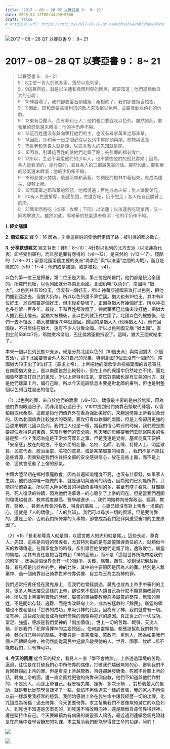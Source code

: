 ```yaml
---
title: "2017 – 08 – 28 QT 以賽亞書 9： 8~ 21"
date: 2025-04-12T00:44:00+0800
draft: false
# original_url: https://cmtc.tw/2017-08-28-qt-%e4%bb%a5%e8%b3%bd%e4%ba%9e%e6%9b%b8-9%ef%bc%9a-8-21
---
```


![2017 – 08 – 28 QT 以賽亞書 9： 8~ 21](/images/qt.jpg   "2017 – 08 – 28 QT 以賽亞書 9： 8~ 21")

# 2017 – 08 – 28 QT 以賽亞書 9： 8~ 21

> 以賽亞書 9： 8~ 21  
> 9：8主使一言入於雅各家，落於以色列家。  
> 9：9這眾百姓，就是以法蓮和撒瑪利亞的居民，都要知道；他們憑驕傲自大的心說：  
> 9：10磚牆塌了，我們卻要鑿石頭建築；桑樹砍了，我們卻要換香柏樹。  
> 9：11因此，耶和華要高舉利汛的敵人來攻擊以色列，並要激動以色列的仇敵。  
> 9：12東有亞蘭人，西有非利士人；他們張口要吞吃以色列。雖然如此，耶和華的怒氣還未轉消；他的手仍伸不縮。  
> 9：13這百姓還沒有歸向擊打他們的主，也沒有尋求萬軍之耶和華。  
> 9：14因此，耶和華一日之間必從以色列中剪除頭與尾，棕枝與蘆葦─  
> 9：15長老和尊貴人就是頭，以謊言教人的先知就是尾。  
> 9：16因為，引導這百姓的使他們走錯了路；被引導的都必敗亡。  
> 9：17所以，主必不喜悅他們的少年人，也不憐恤他們的孤兒寡婦；因為，各人是褻瀆的，是行惡的，並且各人的口都說愚妄的話。雖然如此，耶和華的怒氣還未轉消；他的手仍伸不縮。  
> 9：18邪惡像火焚燒，燒滅荊棘和蒺藜，在稠密的樹林中著起來，就成為煙柱，旋轉上騰。  
> 9：19因萬軍之耶和華的烈怒，地都燒遍；百姓成為火柴；無人憐愛弟兄。  
> 9：20有人右邊搶奪，仍受飢餓，左邊吞吃，仍不飽足；各人吃自己膀臂上的肉。  
> 9：21瑪拿西吞吃（或譯：攻擊；下同）以法蓮；以法蓮吞吃瑪拿西，又一同攻擊猶大。雖然如此，耶和華的怒氣還未轉消；他的手仍伸不縮。

**1. 經文誦讀**

**2. 領受經文**
賽 9：16 因為，引導這百姓的使他們走錯了路；被引導的都必敗亡。

**3. 分享默想經文**
經文背景：賽9：8～10：4針對以色列的北方支派（以法蓮為代表）即將受到審判，而且那是罪有應得的（v8～12），是突然的（v13～17）、殘酷的（v18～21；留意北國兩個主要的支派“瑪拿西”與“以法蓮”之間的內戰），而且是徹底的（v10：1～4；他們或是被擄，或是被殺，v4）。

以色列第一位王是掃羅，第二位王是大衛，第三位是所羅門，他們都是統治全國的。所羅門死後，以色列國就分為南北兩國。北國仍叫“以色列”、南國稱 “猶大”。以色列共有19位王，但沒有一個好王，所以 神藉亞述國來攻打以色列，把他們擄到亞述去。但猶大仍存，所以以色列還不算亡國。猶大也有19位王，其中有8位好王。烏西雅雖是個好王，但末後卻變壞了。正因為猶大有幾個好王，所以神把也多存留一百多年。最後，王和百姓都敗壞了，神就藉著巴比倫來攻打他，把猶大人擄到巴比倫去。當猶大被擄後，全以色列就正式亡國了。北國以色列被擄後，他們一去不復返；猶大被擄後70年就歸回。歸回的是猶大人 (也稱猶太人)。他們回國後，不只居住在猶大，還有不少人分散全國。所以以色列國又稱 “猶太國”。直到主前586年7月，耶路撒冷淪陷，巴比倫將聖殿拆毀了。這時，猶大王國就結束了。

本來一個以色列民族12支派，硬是分為北國以色列（10個支派）與南國猶大（2個支派），這下北國要聯合外人攻打自己的兄弟，特別北國19個王沒有一個好的，南國猶大19王出了8位好王（尋求上帝），上帝把祂的傳承使命祝福萬國的旨意寄託在南國猶大身上，是以南國雖然比較弱小，但在上帝的保護中仍然屹立不搖。而北國竟然要攻打自己的弟兄，所以上帝特別生氣，當然對南國也是有生氣的地方，就是他們離棄上帝，偏行己路。所以今天這段信息主要是對北國的審判，但也是對整個以色列百姓發出的信息。

（1）以色列的罪，來自於他們的驕傲（v9\~10）。驕傲最主要的是由於無知，因為他們靠肉眼過日子，而非用信心過日子。V10中提到他們倚靠石頭取代磚牆，以香柏樹取代桑樹，這都是指他們倚靠外在看為強壯美好的，來勝過倚靠上帝看似柔弱的。因為北國倚靠比較強大的亞蘭，要攻打看似軟弱的南國，但是上帝卻用更強的亞述來刑罰北國以色列。我們世人也是一樣，當我們信心軟弱的時候，我們總是想要抓住看得見的東西，來當作我們的安全感。昨天我的母親要我們去問醫院裏的名醫是那一位？我認為這是正常無可厚非之事，但是我還是覺得，基督徒真正要把「安全感」放在的地方，不是外面的名醫、名校、名師、名嘴、特權人士、明星球員、民意代表、政治金童、名牧的意見、或是某某屬靈的禱告…，我們不是不能找這些資源，但重點是我們往往把全部的安全感與信心，放在這些上面，而不是上帝，這就會惹動了上帝的怒氣。

中國大陸早期在鄉村家庭教會，因為普遍知識程度不高，也沒有什麼錢，如果家人生病，他們通常唯一能做的事，就是迫切與通宵的禱告，因為他們已別無所靠，只能拼命倚靠主，所以在大陸家教會的神蹟奇事特別的多，甚至有瞎子看見、耳聾聽見、死人復活的神蹟，因為他們渴慕專一的心吸引了上帝的同在。但是當我們週圍的環境越發達、教育程度越高、醫學越進步…，我們開始轉向倚靠政治、經濟、教育、醫療…，甚至大教會的名牧、特會的講員…，心裏已經沒有對上帝專一渴慕的心，這就是「人的驕傲」、「人的無知」。我們可以尋求一切的資源，但是要倚靠的，還是上帝，否則我們所倚靠的人事物，卻會成為我們犯罪與遭受審判的主要原因了。

（2）v15「長老和尊貴人就是頭，以謊言教人的先知就是尾。」這些長老、尊貴人、先知，這些是百姓的領導者，尤其特別指的是有屬靈領導責任的人，就類似今天的牧師傳道。在國家危急的時候，卻引導百姓使他們走錯了路，遭致敗亡。屬靈的領袖，尤其有責任要把百姓帶到「神的面前」，而不是「這個世界所能帶給我們的盼望」。因為這個世界會有一切的戰爭、災難、痛苦、饑荒，從創世記到啟世錄，看見都是出於神的手，神的允許，其中的主要原因是因為人的罪。特別是人離棄神、過一個倚靠自己倚靠世界倚靠偶像、自立為王為主為神的罪。

我們通常把責任怪在魔鬼身上，但我們也曾經說過，魔鬼也成為上帝手中審判的工具。很多人無法接受這樣的上帝，卻從來不檢討人類自己為什麼不願意悔改歸向神。所以當上帝審判管教的時候，屬靈的領袖要教導許多屬靈的嬰孩、無知的百姓，不是開始存錢、逃難、而是悔改歸向上帝，成為被拯救的「餘民」。屬靈的領袖也不要老是用「世界的成功」來吸引神的兒女，因為有了神，我們就會有一切。沒有神，這些成功就會成為我們倚靠的偶像與犯罪的原因。真正世上的一切成功、富足、強盛，應該是我們愛神的「副加價值」。世上一切的苦難、戰爭、天災人禍，卻是我們「犯罪得罪神的主要原因」。任何屬靈領袖，都應該幫助我們轉向神，轉向自己與神的關係。不要只是一直罵魔鬼、罵政府、罵別人，因為如果我們個人回轉歸向神，神仍然能從萬民中拯救凡敬畏祂的人。世界、國家、牧師…都不能救我們，只有神可以。

**4. 今天的回應**
從今天的經文，看見人一直「學不會教訓」。上帝透過環境的苦難、逼迫，往往是在打破我們心中所倚靠的偶像，打破我們驕傲無知的心、審判我們不肯回轉歸向上帝的罪。但是看見上帝越管教，百姓卻越發驕傲，死都不肯聽上帝的話，轉向上帝的面，還一直企圖找更強的倚靠來圖自救，他們不知道與他們作對的，不是別人，而是上帝自己。我歷經失業、挫折、多次車禍…，對於我最大的幫助，就是我比從前學會謙卑了一點、氣焰不再像過去一樣的囂張、我的家人不再像以前一樣承受我經常的怒氣。我開始感謝上帝在我生命中讓我經歷一切的功課，化咒詛成為祝福！過去倚靠、今天更要倚靠。求主幫助我們不要像無知滅亡的以色列人，到死也不知道是怎麼死的，到死還不悔改轉向神，還是驕傲自尋倚靠得罪神，還是堅持作自己。今天要繼續為有病痛的屬靈家人禱告，最近遇到連續幾個見證就是在病痛中要學習饒恕的功課，求主幫助我們都能學得會生命的功課，阿們！

![](/images/232.jpg)

![](/images/ZXsuhff.jpg)
